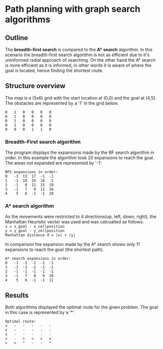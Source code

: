 # Path planning with graph search algorithms

## Outline
The __breadth-first search__ is compared to the __A* search__ algorithm. In this scenario the breadth-first search algorithm is not as efficient due to it's uninformed radial approach of searching. 
On the other hand the A* search is more efficient as it is informed, in other words it is aware of where the goal is located, hence finding the shortest route.

## Structure overview
The map is a (5x6) grid with the start location at (0,0) and the goal at (4,5). The obstacles are represented by a '1' in the grid below.

```
0   1   0   0   0   0
0   1   0   0   0   0
0   1   0   0   0   0
0   1   0   0   0   0
0   0   0   1   1   0
```

### Breadth-First search algorithm
The program displays the expansions made by the BF search algorithm in order. In this example the algorithm took 20 expansions to reach the goal. The areas not expanded are represented by '-1'.

```
BFS expansions in order:
0   -1  13  17  -1  -1
1   -1  10  14  18  -1
2   -1   8  11  15  19
3   -1   7   9  12  16
4    5   6  -1  -1  20
```

### A* search algorithm
As the movements were restricted to 4 directions(up, left, down, right), the Manhattan Heuristic vector was used and was calcualted as follows:   
`x = x_goal - x_cellposition`   
`y = y_goal - y_cellposition`   
`Manhattan distance d = |x| + |y|`   

In comparison the expansion made by the A* search shows only 11 expansions to reach the goal (the shortest path).

```
A* search expansions in order:
0   -1  -1  -1  -1  -1
1   -1  -1  -1  -1  -1
2   -1  -1  -1  -1  -1
3   -1   7   8   9  10
4    5   6  -1  -1  11
```

## Results
Both algorithms displayed the optimal route for the given problem. The goal in this case is represented by a '*'.

```
Optimal route:
v   -   -   -   -   -
v   -   -   -   -   -
v   -   -   -   -   -
v   -   >   >   >   v
>   >   ^   -   -   *
```
